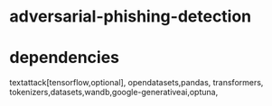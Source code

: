 # adversarial-phishing-detection

# dependencies
textattack[tensorflow,optional], opendatasets,pandas, transformers, tokenizers,datasets,wandb,google-generativeai,optuna,

